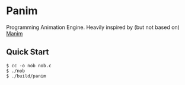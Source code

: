 # Panim

Programming Animation Engine. Heavily inspired by (but not based on) [Manim](https://github.com/3b1b/manim)

## Quick Start

```console
$ cc -o nob nob.c
$ ./nob
$ ./build/panim
